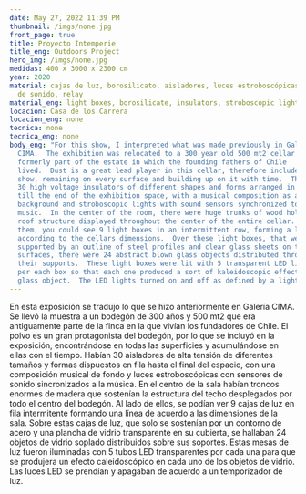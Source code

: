 ```yaml
---
date: May 27, 2022 11:39 PM
thumbnail: /imgs/none.jpg
front_page: true
title: Proyecto Intemperie
title_eng: Outdoors Project
hero_img: /imgs/none.jpg
medidas: 400 x 3000 x 2300 cm
year: 2020
material: cajas de luz, borosilicato, aisladores, luces estroboscópicas, sistema
  de sonido, relay
material_eng: light boxes, borosilicate, insulators, stroboscopic lights, sound system, relay
locacion: Casa de los Carrera
locacion_eng: none
tecnica: none
tecnica_eng: none
body_eng: "For this show, I interpreted what was made previously in Galería
  CIMA.  The exhibition was relocated to a 300 year old 500 mt2 cellar that was
  formerly part of the estate in which the founding fathers of Chile
  lived.  Dust is a great lead player in this cellar, therefore included in this
  show, remaining on every surface and building up on it with time.  There were
  30 high voltage insulators of different shapes and forms arranged in a row
  till the end of the exhibition space, with a musical composition as a
  background and stroboscopic lights with sound sensors synchronized to the
  music.  In the center of the room, there were huge trunks of wood holding the
  roof structure displayed throughout the center of the entire cellar. Beside
  them, you could see 9 light boxes in an intermittent row, forming a line
  according to the cellars dimensions.  Over these light boxes, that were only
  supported by an outline of steel profiles and clear glass sheets on their
  surfaces, there were 24 abstract blown glass objects distributed throughout
  their supports.  These light boxes were lit with 5 transparent LED light tubes
  per each box so that each one produced a sort of kaleidoscopic effect in each
  glass object.  The LED lights turned on and off as defined by a light timer. "
---
```

En esta exposición se tradujo lo que se hizo anteriormente en Galería CIMA.   Se llevó la muestra a un bodegón de 300 años y 500 mt2 que era antiguamente parte de la finca en la que vivían los fundadores de Chile.  El polvo es un gran protagonista del bodegón, por lo que se incluyó en la exposición, encontrándose en todas las superficies y acumulándose en ellas con el tiempo.  Habían 30 aisladores de alta tensión de diferentes tamaños y formas dispuestos en fila hasta el final del espacio, con una composición musical de fondo y luces estroboscópicas con sensores de sonido sincronizados a la música.  En el centro de la sala habían troncos enormes de madera que sostenían la estructura del techo desplegados por todo el centro del bodegón.  Al lado de ellos, se podían ver 9 cajas de luz en fila intermitente formando una línea de acuerdo a las dimensiones de la sala.  Sobre estas cajas de luz, que solo se sostenían por un contorno de acero y una plancha de vidrio transparente en su cubierta, se hallaban 24 objetos de vidrio soplado distribuidos sobre sus soportes.  Estas mesas de luz fueron iluminadas con 5 tubos LED transparentes por cada una para que se produjera un efecto caleidoscópico en cada uno de los objetos de vidrio.  Las luces LED se prendían y apagaban de acuerdo a un temporizador de luz.